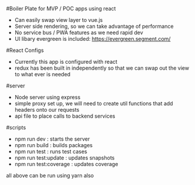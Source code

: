 #Boiler Plate for MVP / POC apps using react
 - Can easily swap view layer to vue.js
 - Server side rendering, so we can take advantage of performance
 - No service bus / PWA features as we need rapid dev
 - UI libary evergreen is included: https://evergreen.segment.com/

#React Configs
 - Currently this app is configured with react
 - redux has been built in independently so that we can swap out the view to what ever is needed

#server
 - Node server using express
 - simple proxy set up, we will need to create util functions that add headers onto our requests
 - api file to place calls to backend services 

#scripts
 - npm run dev : starts the server
 - npm run build : builds packages 
 - npm run test : runs test cases 
 - npm run test:update : updates snapshots
 - npm run test:coverage : updates coverage 

 all above can be run using yarn also